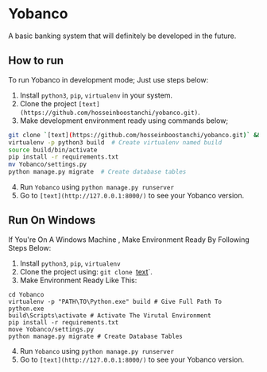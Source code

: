 
# Yobanco

A basic banking system that will definitely be developed in the future.

## How to run

To run Yobanco in development mode; Just use steps below:

1. Install `python3`, `pip`, `virtualenv` in your system.
2. Clone the project `[text](https://github.com/hosseinboostanchi/yobanco.git)`.
3. Make development environment ready using commands below;

  ```bash
  git clone `[text](https://github.com/hosseinboostanchi/yobanco.git)` && cd Yobanco
  virtualenv -p python3 build  # Create virtualenv named build
  source build/bin/activate
  pip install -r requirements.txt
  mv Yobanco/settings.py
  python manage.py migrate  # Create database tables
  ```

4. Run `Yobanco` using `python manage.py runserver`
5. Go to `[text](http://127.0.0.1:8000/)` to see your Yobanco version.

## Run On Windows

If You're On A Windows Machine , Make Environment Ready By Following Steps Below:
1. Install `python3`, `pip`, `virtualenv` 
2. Clone the project using:  `git clone `[text](https://github.com/hosseinboostanchi/yobanco.git)`.
3. Make Environment Ready Like This:
``` Command Prompt
cd Yobanco
virtualenv -p "PATH\TO\Python.exe" build # Give Full Path To python.exe
build\Scripts\activate # Activate The Virutal Environment
pip install -r requirements.txt
move Yobanco/settings.py
python manage.py migrate # Create Database Tables
```
4. Run `Yobanco` using `python manage.py runserver`
5. Go to `[text](http://127.0.0.1:8000/)` to see your Yobanco version.


[http://127.0.0.1:8000/]: http://127.0.0.1:8000/
